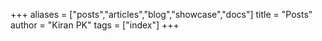 +++
aliases = ["posts","articles","blog","showcase","docs"]
title = "Posts"
author = "Kiran PK"
tags = ["index"]
+++
